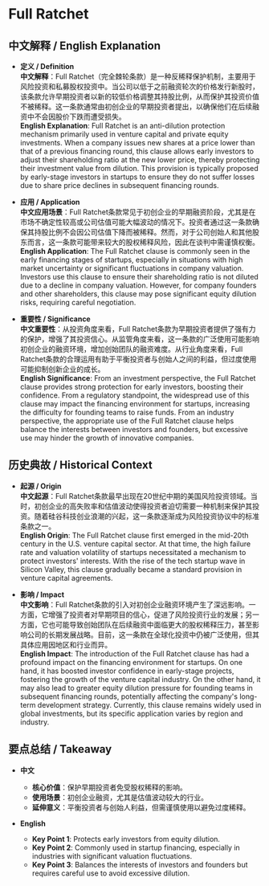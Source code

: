 # Full Ratchet

## 中文解释 / English Explanation

* **定义 / Definition**  
  **中文解释**：Full Ratchet（完全棘轮条款）是一种反稀释保护机制，主要用于风险投资和私募股权投资中。当公司以低于之前融资轮次的价格发行新股时，该条款允许早期投资者以新的较低价格调整其持股比例，从而保护其投资价值不被稀释。这一条款通常由初创企业的早期投资者提出，以确保他们在后续融资中不会因股价下跌而遭受损失。  
  **English Explanation**: Full Ratchet is an anti-dilution protection mechanism primarily used in venture capital and private equity investments. When a company issues new shares at a price lower than that of a previous financing round, this clause allows early investors to adjust their shareholding ratio at the new lower price, thereby protecting their investment value from dilution. This provision is typically proposed by early-stage investors in startups to ensure they do not suffer losses due to share price declines in subsequent financing rounds.

* **应用 / Application**  
  **中文应用场景**：Full Ratchet条款常见于初创企业的早期融资阶段，尤其是在市场不确定性较高或公司估值可能大幅波动的情况下。投资者通过这一条款确保其持股比例不会因公司估值下降而被稀释。然而，对于公司创始人和其他股东而言，这一条款可能带来较大的股权稀释风险，因此在谈判中需谨慎权衡。  
  **English Application**: The Full Ratchet clause is commonly seen in the early financing stages of startups, especially in situations with high market uncertainty or significant fluctuations in company valuation. Investors use this clause to ensure their shareholding ratio is not diluted due to a decline in company valuation. However, for company founders and other shareholders, this clause may pose significant equity dilution risks, requiring careful negotiation.

* **重要性 / Significance**  
  **中文重要性**：从投资角度来看，Full Ratchet条款为早期投资者提供了强有力的保护，增强了其投资信心。从监管角度来看，这一条款的广泛使用可能影响初创企业的融资环境，增加创始团队的融资难度。从行业角度来看，Full Ratchet条款的合理运用有助于平衡投资者与创始人之间的利益，但过度使用可能抑制创新企业的成长。  
  **English Significance**: From an investment perspective, the Full Ratchet clause provides strong protection for early investors, boosting their confidence. From a regulatory standpoint, the widespread use of this clause may impact the financing environment for startups, increasing the difficulty for founding teams to raise funds. From an industry perspective, the appropriate use of the Full Ratchet clause helps balance the interests between investors and founders, but excessive use may hinder the growth of innovative companies.

## 历史典故 / Historical Context

* **起源 / Origin**  
  **中文起源**：Full Ratchet条款最早出现在20世纪中期的美国风险投资领域。当时，初创企业的高失败率和估值波动使得投资者迫切需要一种机制来保护其投资。随着硅谷科技创业浪潮的兴起，这一条款逐渐成为风险投资协议中的标准条款之一。  
  **English Origin**: The Full Ratchet clause first emerged in the mid-20th century in the U.S. venture capital sector. At that time, the high failure rate and valuation volatility of startups necessitated a mechanism to protect investors' interests. With the rise of the tech startup wave in Silicon Valley, this clause gradually became a standard provision in venture capital agreements.

* **影响 / Impact**  
  **中文影响**：Full Ratchet条款的引入对初创企业融资环境产生了深远影响。一方面，它增强了投资者对早期项目的信心，促进了风险投资行业的发展；另一方面，它也可能导致创始团队在后续融资中面临更大的股权稀释压力，甚至影响公司的长期发展战略。目前，这一条款在全球化投资中仍被广泛使用，但其具体应用因地区和行业而异。  
  **English Impact**: The introduction of the Full Ratchet clause has had a profound impact on the financing environment for startups. On one hand, it has boosted investor confidence in early-stage projects, fostering the growth of the venture capital industry. On the other hand, it may also lead to greater equity dilution pressure for founding teams in subsequent financing rounds, potentially affecting the company's long-term development strategy. Currently, this clause remains widely used in global investments, but its specific application varies by region and industry.

## 要点总结 / Takeaway

* **中文**  
  - **核心价值**：保护早期投资者免受股权稀释的影响。  
  - **使用场景**：初创企业融资，尤其是估值波动较大的行业。  
  - **延伸意义**：平衡投资者与创始人利益，但需谨慎使用以避免过度稀释。

* **English**  
  - **Key Point 1**: Protects early investors from equity dilution.  
  - **Key Point 2**: Commonly used in startup financing, especially in industries with significant valuation fluctuations.  
  - **Key Point 3**: Balances the interests of investors and founders but requires careful use to avoid excessive dilution.